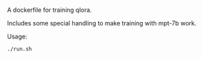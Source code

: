 A dockerfile for training qlora.

Includes some special handling to make training with mpt-7b work.

Usage:

```shell
./run.sh
```
